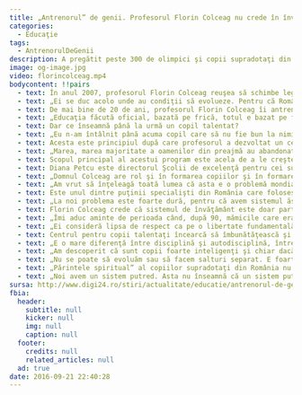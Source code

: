 ```yaml
---
title: „Antrenorul” de genii. Profesorul Florin Colceag nu crede în învăţământul bazat pe frică
categories:
  - Educaţie
tags:
  - AntrenorulDeGenii
description: A pregătit peste 300 de olimpici şi copii supradotaţi din România, dar crede că performanţa nu depinde doar de IQ, ci mai ales de felul în care sunt educaţi cei mici.
image: og-image.jpg  
video: florincolceag.mp4
bodycontent: !!pairs
  - text: În anul 2007, profesorul Florin Colceag reuşea să schimbe legea educaţiei din România. Însă numai pe hârtie. Pentru că, în realitate, un centru naţional de instruire a copiilor supradotaţi nu există nici astăzi, deşi nu ducem lipsă de copii foarte deştepti. Programa şcolară a rămas la fel de încărcată, iar tinerii continuă să plece din ţară.
  - text: „Ei se duc acolo unde au condiţii să evolueze. Pentru că România este un leagăn de civilizaţie pe care trebuie să-l iubim, să-l înţelegem, noi nu suntem o cultură, suntem o civilizaţie multimilenară. Experienţa asta ţărănească nu conţine doar nişte proverbe şi zicători. Conţine o înţelepciune de multe milenii. Şi copiii ăştia care pleacă simt asta. Ei nu pleacă cu gândul de-a nu se mai întoarce... Aici este marea problemă. Ei pleacă deja cu dorul de ţară după ei. Şi s-ar întoarce mâine. Ieri s-ar întoarce, dacă ar fi bine primiţi”, spune profesorul.
  - text: De mai bine de 20 de ani, profesorul Florin Colceag îi antrenează pe copiii geniali şi militează pentru schimbarea sistemului educaţional. Este licenţiat în matematică, doctor în economie şi specialist internaţional în consulanţă sustenabilă. Se ocupă de pregătirea copiilor supradotaţi şi a olimpicilor din România. A oferit lumii peste 300 de tineri instruiţi, care astăzi sunt cercetători, profesori universitari sau specialişti pe diverse domenii. Majoritatea lor, în străinătate.
  - text: „Educaţia făcută oficial, bazată pe frică, totul e bazat pe frică, copilul trebuie să se teamă, profesorul trebuie să se teamă... şi e o educaţie care nu e educaţie. Nu educi nimic de fapt, doar dresezi. Dresezi să le fie frică. Copilul talentat nu doreşte să îi fie frică. Copilul talentat vrea ceea ce e normal şi uman să dorească. Să crească, să-şi maximizeze potenţialul, să fie util şi să poată face bine altora, fără să se teamă de pedepse”, spune Florin Colceag.
  - text: Dar ce înseamnă până la urmă un copil talentat?
  - text: „Eu n-am întâlnit până acuma copil care să nu fie bun la nimic. Fiecare copil are un punct al lui de performanţă. Un punct al lui care-l diferenţiază de ceilalţi şi care-i dă vârful de lance pentru viitorul propriu. Dacă pe ăla îl încurajezi şi el se dezvoltă pe direcţia pe care este mai capabil... el capătă curaj. Şi dacă capătă curaj şi stimă de sine, el se dezvoltă plenar, începe să fie performant în toate direcţiile”, crede academicianul.
  - text: Acesta este principiul după care profesorul a dezvoltat un centru de pregătire. Aici, cei mici învaţă în primul rând să gândească şi să se respecte mai mult. Selecţia elevilor nu se face pe bază de IQ, tocmai pentru că Florin Colceag este de părere că toţi tinerii merită o şansă ca să-şi dezvolte personalitatea.
  - text: „Marea, marea majoritate a oamenilor din preajmă au abandonat lupta. Ei nu vor să mai fie mare lucru. Vor să trăiască până mâine, să pună o pâine pe masa familiei, să găsească mijloace de întreţinere, nu au idealuri. Ei au nişte scopuri mici, din aproape în aproape, şi din cauza aceasta li se usucă sufletul. Copiii talentaţi nu au abandonat, nu doresc să li se usuce sufletul. Ei au suflet, ei doresc să şi-l afirme, să-l dezvolte, mintea lor să se dezvolte, rolul lor în lumea asta să devină evident şi să-l ducă la îndeplinire”, spune Florin Colceag.
  - text: Scopul principal al acestui program este acela de a le creşte copiilor încrederea în sine şi de a-i scăpa de barierele pe care le impune programa şcolară.
  - text: Diana Petcu este directorul Şcolii de excelenţă pentru cei supradotaţi. Alături de profesorul Florin Colceag, îşi doreşte să construiască un altfel de viitor pentru tineri.
  - text: „Domnul Colceag are rol şi în formarea copiilor şi în formarea adulţilor şi în formarea noastră, a tuturor. Are un rol central”, spune Diana Petcu.
  - text: „Am vrut să înţeleagă toată lumea că asta e o problemă mondială, educaţia trebuie să dezvolte personalităţi. În momentul ăsta noi sacrificăm generaţii după generaţii, de profesori şi de elevi, profesorii buni pleacă pentru că nu mai suportă, mulţi dintre ei. Mai sunt unii, cinste lor că au rămas. Pentru mine-s nişte apostoli. Iar copiii o încasează”, spune Florin Colceag.
  - text: Este unul dintre puţinii specialişti din România care foloseşte metode neortodoxe în educaţie. Iar atelierele şi seminariile sale au reuşit să schimbe mentalităţi.
  - text: „La noi problema este foarte dură, pentru că avem sistemul ăsta interesant de concursuri şcolare, pe care toată lumea l-a luat, îmbrăţişat, aplaudat şi adorat la început, de ce? Pentru că noi avem instituţia de prostul satului, nu de înţeleptul satului. Şi atunci trimiţi la concurs 1.000 de copii, trei câştigă premiul, 997 sunt perdanţi şi pleacă acasă cu conştiinţa că nu sunt buni de nimic, mai primesc apostrofări şi de la părinţi... şi pleacă mai departe cu demotivarea de a face progrese, cui foloseşte? Copiii care pierd trebuie să meargă în sisteme în care nu sunt evaluaţi. Pentru că nu poţi să faci o evaluare cantitativă a unui proces calitativ. Gândirea e calitativă”, spune profesorul.
  - text: Florin Colceag crede că sistemul de învăţământ este doar parţial responsabil de felul în care s-a făcut educaţie în ultimii 25 de ani. Iar cei șapte ani de acasă nu sunt doar o expresie.
  - text: „Îmi aduc aminte de perioada când, după 90, mămicile care erau mari şi cu picioarele umflate se sculau de pe scaun în troleu şi puneau copilul pe scaun. Şi ele rămâneau în picioare. Toţi acei copii în momentul actual consideră că tot li se cuvine. Dacă ar fi luat copilul în braţe, copilul ar fi simţit că nu i se cuvine totul, dar că el este sub protecţia mamei. Şi treaba asta cu totul li se cuvine în momentul actual dă generaţiei, pe care eu aş putea-o considera nu chiar ratată, dar nu departe de acest moment. Pentru că nu li cuvine nimic, ei trebuie să-şi câştige dreptul la viaţă ca toată lumea”, spune academicianul.
  - text: „Ei consideră lipsa de respect ca pe o libertate fundamentală, un drept fundamental... pentru că aşa au fost învăţaţi de mămicile care nu şi-au iubit atât de tare copiii să-i ia în braţe, ci i-au lăsat să stea pe scaun, stând ele în picioare. În picioarele umflate de muncă şi dureroase”, adaugă el.
  - text: Centrul pentru copii talentaţi încearcă să îmbunătăţească şi relaţia părinte-copil, tot prin educaţie.
  - text: „E o mare diferenţă între disciplină şi autodisciplină, între libertate şi libertăţi. Libertatea în sens de eliberare şi libertăţi, libertăţi şi drepturi”, spune Florin Colceag.
  - text: „Am descoperit că sunt copii foarte inteligenţi şi chiar dacă noi credem că sunt mici, ei nu sunt atât de mici pe cât îi vedem noi şi sunt în stare să-şi ia propriile decizii”, spune Maria Roxana Savu, mama unui copil.
  - text: „Nu se poate să evoluăm sau să facem salturi separat. E foarte important să implicăm părintele în actul de educaţie. Chit că părintele n-are timp şi întotdeauna există această problemă a timpului. Însă a face lucruri împreună cu copilul tău e ceva fantastic. Să stai şi să depăşeşti limite împreună cu copilul”, spune Diana Petcu.
  - text: „Părintele spiritual” al copiilor supradotaţi din România nu numai educă, ci şi călăuzeşte. Pe un drum al încrederii, al modestiei şi al curajului.
  - text: „Noi avem un sistem putred. Asta nu înseamnă că un sistem putred nu se poate pietrifica... Dar nu mai depinde de mine. Depinde de fiecare om, de fiecare părinte, de fiecare dascăl, de fiecare copil, de fiecare cetăţean să cureţe putregaiul, ca să nu se pietrifice aşa”, spune academicianul Florin Colceag.
sursa: http://www.digi24.ro/stiri/actualitate/educatie/antrenorul-de-genii-profesorul-florin-colceag-nu-crede-in-invatamantul-bazat-pe-frica-398082
fbia:
  header:
    subtitle: null
    kicker: null
    img: null
    caption: null
  footer:
    credits: null
    related_articles: null
  ad: true
date: 2016-09-21 22:40:28
---
```

